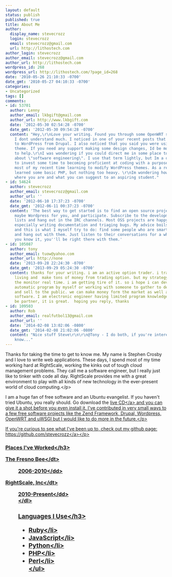 ```yaml
---
layout: default
status: publish
published: true
title: About Me
author:
  display_name: stevecrozz
  login: stevecrozz
  email: stevecrozz@gmail.com
  url: http://lithostech.com
author_login: stevecrozz
author_email: stevecrozz@gmail.com
author_url: http://lithostech.com
wordpress_id: 268
wordpress_url: http://lithostech.com/?page_id=268
date: '2010-05-26 21:10:33 -0700'
date_gmt: '2010-05-27 04:10:33 -0700'
categories:
- Uncategorized
tags: []
comments:
- id: 53701
  author: Lenny
  author_email: lkbgift@gmail.com
  author_url: http://www.lkbgift.com
  date: '2012-05-30 02:54:28 -0700'
  date_gmt: '2012-05-30 09:54:28 -0700'
  content: "Hey,\r\nLove your writing. Found you through some OpenWRT stuff, which
    I dont understand much. I noticed in one of your recent posts that you switched
    to WordPress from Drupal. I also noticed that you said you were using a stock
    theme. If you need any support making some design changes, Id be more than happy
    to help.\r\nI was wondering if you could direct me in some place to start learning
    about \"software engineering\". I use that term lightly, but Im a designer looking
    to invest some time to becoming proficient at coding with a purpose. Ive spent
    most of my recent time learning to modify WordPress themes. As a result, I've
    learned some basic PHP, but nothing too heavy. \r\nIm wondering how you got to
    where you are and what you can suggest to an aspiring student."
- id: 54624
  author: stevecrozz
  author_email: stevecrozz@gmail.com
  author_url: ''
  date: '2012-06-10 17:37:23 -0700'
  date_gmt: '2012-06-11 00:37:23 -0700'
  content: 'The best way to get started is to find an open source project you like,
    maybe Wordpress for you, and participate. Subscribe to the development mailing
    lists and hang out in the IRC channels. Most OSS projects are happy to have help,
    especially writing documentation and triaging bugs. My advice boils down to this,
    and this is what I myself try to do: find some people who are smarter than you
    and hang out with them. Just listen to their conversations for a while and before
    you know it, you''ll be right there with them.'
- id: 105087
  author: tony
  author_email: tuow@yahoo.com
  author_url: http://none
  date: '2013-09-28 22:24:30 -0700'
  date_gmt: '2013-09-29 05:24:30 -0700'
  content: thanks for your writing. i am an active option trader. i trade option for
    living and  make tons of money from trading option. but my strategy need me  watching
    the monitor real time. i am getting tire of it. so i hope i can development an
    automatic program by myself or working with someone to gather to develop a software
    and sell to the public. we can make money form the market as well as selling the
    software. I am electronic engineer having limited program knowledge. if we can
    be partner, it is great.  hoping you reply, thanks
- id: 109503
  author: Rob
  author_email: realfutbol13@gmail.com
  author_url: ''
  date: '2014-02-08 13:02:06 -0800'
  date_gmt: '2014-02-08 21:02:06 -0800'
  content: "Nice stuff Steve\r\n\r\n@Tony - I do both, if you're interested, let me
    know..."
---
```

<p>Thanks for taking the time to get to know me. My name is Stephen Crosby and I love to write web applications. These days, I spend most of my time working hard at RightScale, working the kinks out of tough cloud management problems. They call me a software engineer, but I really just like to tinker with code all day. RightScale provides me with a great environment to play with all kinds of new technology in the ever-present world of cloud computing.<&#47;p></p>
<p>I am a huge fan of free software and an Ubuntu evangelist. If you haven't tried Ubuntu, you really should. Go download the <a href="http:&#47;&#47;www.ubuntu.com&#47;download&#47;ubuntu&#47;download">live CD<&#47;a> and you can give it a shot before you even install it. I've contributed in very small ways to a few free software projects like the Zend Framework, Drupal, Wordpress, OpenWRT and uWSGI but I would like to do more in the future.<&#47;p></p>
<p>If you're curious to see what I've been up to, check out my github page: <a href="https:&#47;&#47;github.com&#47;stevecrozz">https:&#47;&#47;github.com&#47;stevecrozz<&#47;a><&#47;p></p>
<h3>Places I've Worked<&#47;h3></p>
<dl>
<dt>The Fresno Bee<&#47;dt></p>
<dd>2006-2010<&#47;dd></p>
<dt>RightScale, Inc<&#47;dt></p>
<dd>2010-Present<&#47;dd><br />
<&#47;dl></p>
<h3>Languages I Use<&#47;h3></p>
<ul>
<li>Ruby<&#47;li>
<li>JavaScript<&#47;li>
<li>Python<&#47;li>
<li>PHP<&#47;li>
<li>Perl<&#47;li><br />
<&#47;ul></p>
